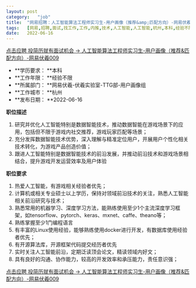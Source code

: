 ```yaml
---
layout:	post
category:	"job"
title:	"网易招聘：人工智能算法工程师实习生-用户画像（推荐&amp;匹配方向）-网易伏羲009-技术-人工智能-人工智能-杭州本科经验不限"
tags:	[网易,招聘,面试,找工作,工作,内推,技术,人工智能,人工智能,杭州,本科,经验不限]
date:	2022-06-16
---
```


[点击应聘 投简历就有面试机会 -> 人工智能算法工程师实习生-用户画像（推荐&amp;匹配方向）-网易伏羲009](http://mobile.bole.netease.com/bole/boleDetail?id=40916&employeeId=346f03c3cda5f04c&key=all)



- **学历要求： **本科
- **工作年限： **经验不限
- **所属部门： **网易伏羲-伏羲实验室-TTG部-用户画像组
- **工作城市： **杭州
- **发布日期： **2022-06-16



**职位描述**
1. 研究并优化人工智能特别是数据智能技术，推动数据智能在游戏场景下的应用，包括但不限于游戏内社交推荐，游戏玩家匹配等场景；
2. 充分发挥数据智能技术优势，深入理解与精准定位用户，开展用户个性化相关技术转化，为游戏产品创造价值；
3. 跟进人工智能特别是数据智能技术的前沿发展，并推动前沿技术和游戏场景相结合，提升游戏开发运营效率及用户体验



**职位要求**
 1. 热爱人工智能，有游戏相关经验者优先；
 2. 计算机或相关专业硕士以上学历，保持对领域前沿技术的关注，熟悉人工智能相关前沿研究与技术； 
 3. 熟悉常用的机器学习、深度学习方法，能熟练使用至少1个主流深度学习框架，如tensorflow、pytorch、keras、mxnet、caffe、theano等；
 4. 熟练掌握至少1门编程语言
 5. 有丰富的Linux使用经验，能够熟练使用docker进行开发，有数据库使用经验者优先；
 6. 有开源算法库，开源框架代码提交经历者优先
 7. 实时关注人工智能前沿，定期泛读顶会论文，精读领域内好文；
 8. 具有良好的沟通、协作能力，较高的开发效率和承压能力，责任意识强；



[点击应聘 投简历就有面试机会 -> 人工智能算法工程师实习生-用户画像（推荐&amp;匹配方向）-网易伏羲009](http://mobile.bole.netease.com/bole/boleDetail?id=40916&employeeId=346f03c3cda5f04c&key=all)